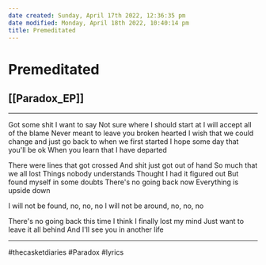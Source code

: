 ```yaml
---
date created: Sunday, April 17th 2022, 12:36:35 pm
date modified: Monday, April 18th 2022, 10:40:14 pm
title: Premeditated
---
```

# Premeditated
## [[Paradox_EP]]

---

Got some shit I want to say
Not sure where I should start at
I will accept all of the blame
Never meant to leave you broken hearted
I wish that we could change
and just go back to when we first started
I hope some day that you'll be ok
When you learn that I have departed

There were lines that got crossed
And shit just got out of hand
So much that we all lost
Things nobody understands
Thought I had it figured out
But found myself in some doubts
There's no going back now
Everything is upside down

I will not be found, no, no, no
I will not be around, no, no, no

There's no going back this time
I think I finally lost my mind
Just want to leave it all behind
And I'll see you in another life

---

#thecasketdiaries #Paradox #lyrics